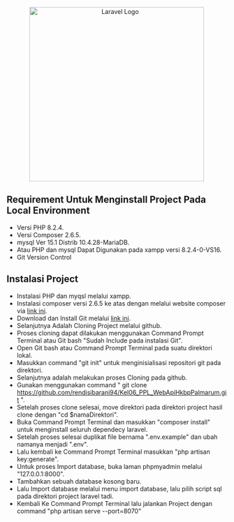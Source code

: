 <p align="center"><a href="https://laravel.com" target="_blank"><img src="https://raw.githubusercontent.com/laravel/art/master/logo-lockup/5%20SVG/2%20CMYK/1%20Full%20Color/laravel-logolockup-cmyk-red.svg" width="400" alt="Laravel Logo"></a></p>

## Requirement Untuk Menginstall Project Pada Local Environment
- Versi PHP 8.2.4.
- Versi Composer 2.6.5.
- mysql Ver 15.1 Distrib 10.4.28-MariaDB.
- Atau PHP dan mysql Dapat Digunakan pada xampp versi 8.2.4-0-VS16.
- Git Version Control


## Instalasi Project

- Instalasi PHP dan myqsl melalui xampp.
- Instalasi composer versi 2.6.5 ke atas dengan melalui website composer via [link ini](https://getcomposer.org/).
- Download dan Install Git melalui [link ini](https://git-scm.com/downloads). 
- Selanjutnya Adalah Cloning Project melalui github.
- Proses cloning dapat dilakukan menggunakan Command Prompt Terminal atau Git bash "Sudah Include pada instalasi Git".
- Open Git bash atau Command Prompt Terminal pada suatu direktori lokal.
- Masukkan command "git init" untuk menginisialisasi repositori git pada direktori.
- Selanjutnya adalah melakukan proses Cloning pada github.
- Gunakan menggunakan command " git clone https://github.com/rendisibarani94/Kel06_PPL_WebApiHkbpPalmarum.git ".
- Setelah proses clone selesai, move direktori pada direktori project hasil clone dengan "cd $namaDirektori".
- Buka Command Prompt Terminal dan masukkan "composer install" untuk menginstall seluruh dependecy laravel.
- Setelah proses selesai duplikat file bernama ".env.example" dan ubah namanya menjadi ".env".
- Lalu kembali ke Command Prompt Terminal masukkan "php artisan key:generate".
- Untuk proses Import database, buka laman phpmyadmin melalui "127.0.0.1:8000".
- Tambahkan sebuah database kosong baru.
- Lalu Import database melalui menu import database, lalu pilih script sql pada direktori project laravel tadi.
- Kembali Ke Command Prompt Terminal lalu jalankan Project dengan command "php artisan serve --port=8070"

